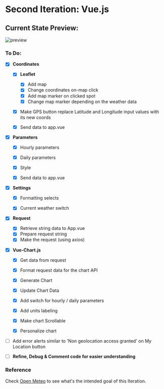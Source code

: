 # Second Iteration: Vue.js

## Current State Preview: 

![preview](https://i.imgur.com/7ExhFqO.png)

### To Do:

- [X] **Coordinates**
   - [X] **Leaflet**
     - [X] Add map
     - [X] Change coordinates on-map click
     - [X] Add map marker on clicked spot
     - [X] Change map marker depending on the weather data
   - [x] Make GPS button replace Latitude and Longitude input values with its new coords
   - [x] Send data to app.vue


- [x] **Parameters**
  - [x] Hourly parameters
  - [x] Daily parameters
  - [x] Style
  - [x] Send data to app.vue


- [X] **Settings**
  - [X] Formatting selects
  - [X] Current weather switch


- [X] **Request**
  - [X] Retrieve string data to App.vue
  - [X] Prepare request string
  - [x] Make the request (using axios)

- [X] **Vue-Chart.js**
  - [X] Get data from request
  - [X] Format request data for the chart API
  - [X] Generate Chart
  - [X] Update Chart Data
  - [X] Add switch for hourly / daily parameters
  - [X] Add units labeling
  - [X] Make chart Scrollable
  - [X] Personalize chart


- [ ] Add error alerts similar to 'Non geolocation access granted' on My Location button
- [ ] **Refine, Debug & Comment code for easier understanding**

    
### Reference
Check [Open Meteo](https://open-meteo.com/en/docs#api-documentation) to see what's the intended goal of this Iteration.
